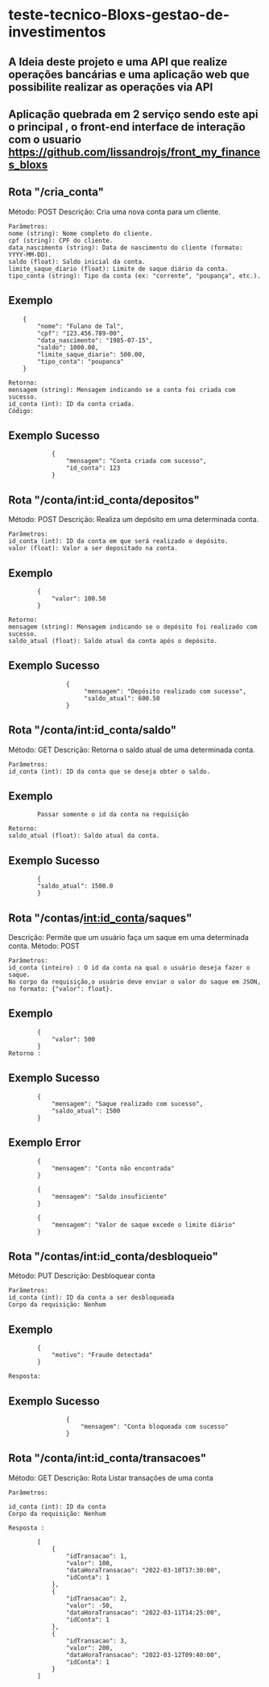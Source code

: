 # teste-tecnico-Bloxs-gestao-de-investimentos

## A Ideia deste projeto e uma API que realize operações bancárias e uma aplicação web que possibilite realizar as operações via API

## Aplicação quebrada em 2 serviço sendo este api o principal , o front-end interface de interação com o usuario https://github.com/lissandrojs/front_my_finances_bloxs

## Rota "/cria_conta"
Método: POST
Descrição: Cria uma nova conta para um cliente.
    
    Parâmetros:
    nome (string): Nome completo do cliente.
    cpf (string): CPF do cliente.
    data_nascimento (string): Data de nascimento do cliente (formato: YYYY-MM-DD).
    saldo (float): Saldo inicial da conta.
    limite_saque_diario (float): Limite de saque diário da conta.
    tipo_conta (string): Tipo da conta (ex: "corrente", "poupança", etc.).
## Exemplo
        {
            "nome": "Fulano de Tal",
            "cpf": "123.456.789-00",
            "data_nascimento": "1985-07-15",
            "saldo": 1000.00,
            "limite_saque_diario": 500.00,
            "tipo_conta": "poupanca"
        }

    Retorno:
    mensagem (string): Mensagem indicando se a conta foi criada com sucesso.
    id_conta (int): ID da conta criada.
    Código:
## Exemplo Sucesso
                {
                    "mensagem": "Conta criada com sucesso",
                    "id_conta": 123
                }


## Rota "/conta/int:id_conta/depositos"
Método: POST
Descrição: Realiza um depósito em uma determinada conta.
    
    Parâmetros:
    id_conta (int): ID da conta em que será realizado o depósito.
    valor (float): Valor a ser depositado na conta.
## Exemplo
            {
                "valor": 100.50
            }

    Retorno:
    mensagem (string): Mensagem indicando se o depósito foi realizado com sucesso.
    saldo_atual (float): Saldo atual da conta após o depósito.

## Exemplo Sucesso
                    {
                         "mensagem": "Depósito realizado com sucesso",
                         "saldo_atual": 600.50
                    }

## Rota "/conta/int:id_conta/saldo"
Método: GET
Descrição: Retorna o saldo atual de uma determinada conta.

    Parâmetros:
    id_conta (int): ID da conta que se deseja obter o saldo.
## Exemplo
            Passar somente o id da conta na requisição

    Retorno:
    saldo_atual (float): Saldo atual da conta.
## Exemplo Sucesso
            {
            "saldo_atual": 1500.0
            }


## Rota "/contas/<int:id_conta>/saques" 
Descrição: Permite que um usuário faça um saque em uma determinada conta.
Método: POST

    Parâmetros: 
    id_conta (inteiro) : O id da conta na qual o usuário deseja fazer o saque. 
    No corpo da requisição,o usuário deve enviar o valor do saque em JSON, no formato: {"valor": float}.
## Exemplo 
            {
                "valor": 500
            }
    Retorno :
## Exemplo Sucesso
            {
                "mensagem": "Saque realizado com sucesso",
                "saldo_atual": 1500
            }

## Exemplo Error
            {
                "mensagem": "Conta não encontrada"
            }

            {
                "mensagem": "Saldo insuficiente"
            }

            {
                "mensagem": "Valor de saque excede o limite diário"
            }


## Rota "/contas/int:id_conta/desbloqueio"

Método: PUT
Descrição: Desbloquear conta 

    Parâmetros:
    id_conta (int): ID da conta a ser desbloqueada
    Corpo da requisição: Nenhum
## Exemplo
            {
                "motivo": "Fraude detectada"
            }

    Resposta:

## Exemplo Sucesso
                    {
                        "mensagem": "Conta bloqueada com sucesso"
                    }

## Rota "/conta/int:id_conta/transacoes"

Método: GET
Descrição: Rota Listar transações de uma conta 

    Parâmetros:

    id_conta (int): ID da conta
    Corpo da requisição: Nenhum

    Resposta :

            [
                {
                    "idTransacao": 1,
                    "valor": 100,
                    "dataHoraTransacao": "2022-03-10T17:30:00",
                    "idConta": 1
                },
                {
                    "idTransacao": 2,
                    "valor": -50,
                    "dataHoraTransacao": "2022-03-11T14:25:00",
                    "idConta": 1
                },
                {
                    "idTransacao": 3,
                    "valor": 200,
                    "dataHoraTransacao": "2022-03-12T09:40:00",
                    "idConta": 1
                }
            ]

